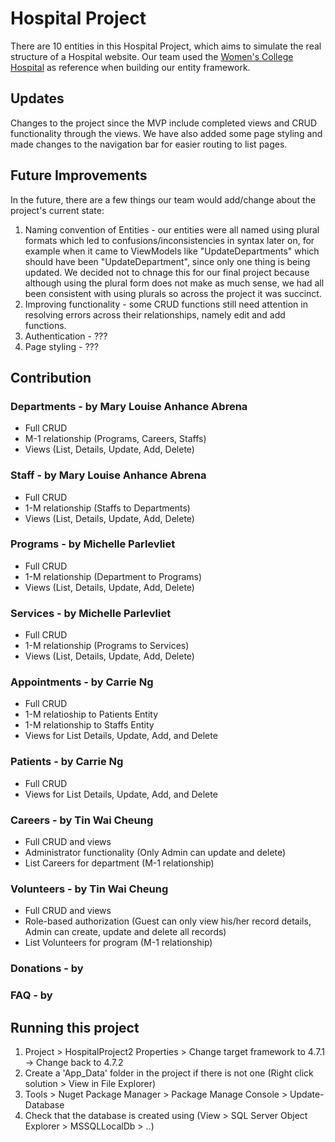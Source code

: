 # Hospital Project
There are 10 entities in this Hospital Project, which aims to simulate the real structure of a Hospital website. Our team used the [Women's College Hospital](https://www.womenscollegehospital.ca/) as reference when building our entity framework.

## Updates
Changes to the project since the MVP include completed views and CRUD functionality through the views. We have also added some page styling and made changes to the navigation bar for easier routing to list pages.

## Future Improvements
In the future, there are a few things our team would add/change about the project's current state:
1. Naming convention of Entities - our entities were all named using plural formats which led to confusions/inconsistencies in syntax later on, for example when it came to ViewModels like "UpdateDepartments" which should have been "UpdateDepartment", since only one thing is being updated. We decided not to chnage this for our final project because although using the plural form does not make as much sense, we had all been consistent with using plurals so across the project it was succinct.
2. Improving functionality - some CRUD functions still need attention in resolving errors across their relationships, namely edit and add functions.
3. Authentication - ???
4. Page styling - ???

## Contribution
### Departments - by Mary Louise Anhance Abrena
- Full CRUD
- M-1 relationship (Programs, Careers, Staffs)
- Views (List, Details, Update, Add, Delete)
### Staff - by Mary Louise Anhance Abrena
- Full CRUD
- 1-M relationship (Staffs to Departments)
- Views (List, Details, Update, Add, Delete)
### Programs - by Michelle Parlevliet
- Full CRUD 
- 1-M relationship (Department to Programs)
- Views (List, Details, Update, Add, Delete)
### Services - by Michelle Parlevliet
- Full CRUD 
- 1-M relationship (Programs to Services)
- Views (List, Details, Update, Add, Delete)
### Appointments - by Carrie Ng
- Full CRUD
- 1-M relatioship to Patients Entity
- 1-M relationship to Staffs Entity
- Views for List Details, Update, Add, and Delete
### Patients - by Carrie Ng
- Full CRUD
- Views for List Details, Update, Add, and Delete
### Careers - by Tin Wai Cheung 
- Full CRUD and views
- Administrator functionality (Only Admin can update and delete)
- List Careers for department (M-1 relationship)
### Volunteers - by Tin Wai Cheung
- Full CRUD and views
- Role-based authorization (Guest can only view his/her record details, Admin can create, update and delete all records)
- List Volunteers for program (M-1 relationship)
### Donations - by 
### FAQ - by 

## Running this project
1. Project > HospitalProject2 Properties > Change target framework to 4.7.1 -> Change back to 4.7.2
2. Create a 'App_Data' folder in the project if there is not one (Right click solution > View in File Explorer)
3. Tools > Nuget Package Manager > Package Manage Console > Update-Database
4. Check that the database is created using (View > SQL Server Object Explorer > MSSQLLocalDb > ..)

